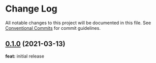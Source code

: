 # Change Log

All notable changes to this project will be documented in this file.
See [Conventional Commits](https://conventionalcommits.org) for commit guidelines.

<a name="0.1.0"></a>

## [0.1.0](https://github.com/timhagn/gatsby-background-image) (2021-03-13)

**feat:** initial release
